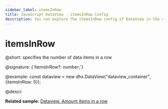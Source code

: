 ```yaml
---
sidebar_label: itemsInRow
title: JavaScript DataView - itemsInRow Config 
description: You can explore the itemsInRow config of DataView in the documentation of the DHTMLX JavaScript UI library. Browse developer guides and API reference, try out code examples and live demos, and download a free 30-day evaluation version of DHTMLX Suite 7.
---
```


# itemsInRow

@short: specifies the number of data items in a row

@signature: {'itemsInRow?: number;'}

@example:
const dataview = new dhx.DataView("dataview_container", {itemsInRow: 5});

@descr:

**Related sample**: [Dataview. Amount items in a row](https://snippet.dhtmlx.com/de4r8km3)

[comment]: # (@related: dataview/configuration.md#number-of-items-in-a-row)
